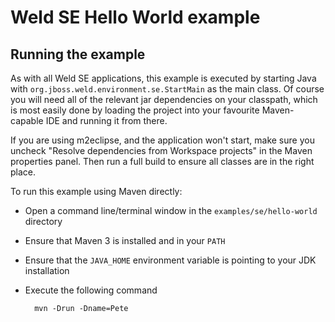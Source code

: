 Weld SE Hello World example
===========================

Running the example
-------------------
As with all Weld SE applications, this example is executed
by starting Java with `org.jboss.weld.environment.se.StartMain`
as the main class. Of course you will need all of the relevant jar dependencies
on your classpath, which is most easily done by loading the project into your
favourite Maven-capable IDE and running it from there.

If you are using m2eclipse, and the application won't start, make sure you uncheck 
"Resolve dependencies from Workspace projects" in the Maven properties panel. Then
run a full build to ensure all classes are in the right place.

To run this example using Maven directly:

- Open a command line/terminal window in the `examples/se/hello-world` directory
- Ensure that Maven 3 is installed and in your `PATH`
- Ensure that the `JAVA_HOME` environment variable is pointing to your JDK installation
- Execute the following command

        mvn -Drun -Dname=Pete
